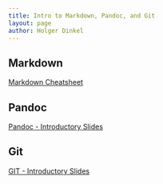 ```yaml
---
title: Intro to Markdown, Pandoc, and Git
layout: page
author: Holger Dinkel
---
```



## Markdown

[Markdown Cheatsheet](./markdown_cheatsheet.pdf)


## Pandoc

[Pandoc - Introductory Slides](./pandoc_intro.html)

## Git

[GIT - Introductory Slides](./git_intro.html)
